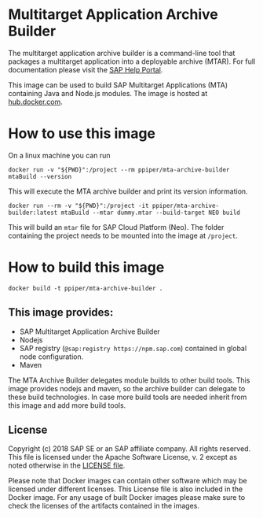 # Multitarget Application Archive Builder
The multitarget application archive builder is a command-line tool that packages a multitarget application into a deployable archive (MTAR). For full documentation please visit the [SAP Help Portal](https://help.sap.com/viewer/58746c584026430a890170ac4d87d03b/Cloud/en-US/ba7dd5a47b7a4858a652d15f9673c28d.html).

This image can be used to build SAP Multitarget Applications (MTA) containing Java and Node.js modules. The image is hosted at [hub.docker.com](https://cloud.docker.com/u/ppiper/repository/docker/ppiper/mta-archive-builder).

# How to use this image

On a linux machine you can run 

```
docker run -v "${PWD}":/project --rm ppiper/mta-archive-builder mtaBuild --version
```

This will execute the MTA archive builder and print its version information.

```
docker run --rm -v "${PWD}":/project -it ppiper/mta-archive-builder:latest mtaBuild --mtar dummy.mtar --build-target NEO build
```

This will build an `mtar` file for SAP Cloud Platform (Neo). The folder containing the project needs to be mounted into the image at `/project`.

# How to build this image

`docker build -t ppiper/mta-archive-builder .`

## This image provides:

- SAP Multitarget Application Archive Builder
- Nodejs
- SAP registry (`@sap:registry https://npm.sap.com`) contained in global node configuration.
- Maven

The MTA Archive Builder delegates module builds to other build tools. This image provides nodejs and maven, so the archive builder can delegate
to these build technologies. In case more build tools are needed inherit from this image and
add more build tools.

## License

Copyright (c) 2018 SAP SE or an SAP affiliate company. All rights reserved.
This file is licensed under the Apache Software License, v. 2 except as noted
otherwise in the [LICENSE file][license].

Please note that Docker images can contain other software which may be licensed under different licenses. This License file is also included in the Docker image. For any usage of built Docker images please make sure to check the licenses of the artifacts contained in the images.

[license]: https://github.com/SAP/devops-docker-images/blob/master/LICENSE


